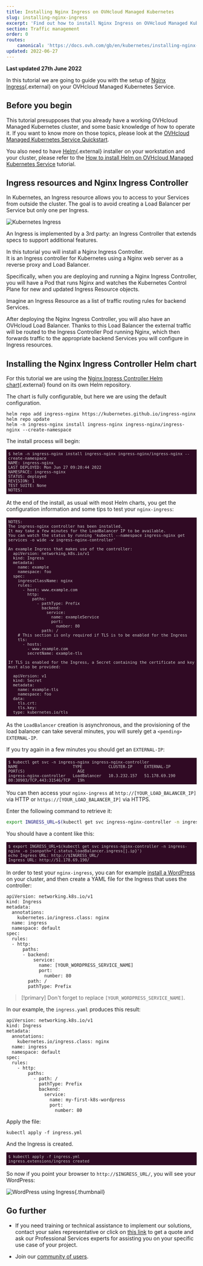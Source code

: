 ```yaml
---
title: Installing Nginx Ingress on OVHcloud Managed Kubernetes
slug: installing-nginx-ingress
excerpt: 'Find out how to install Nginx Ingress on OVHcloud Managed Kubernetes'
section: Traffic management
order: 0
routes:
    canonical: 'https://docs.ovh.com/gb/en/kubernetes/installing-nginx-ingress/'
updated: 2022-06-27
---
```


**Last updated 27th June 2022**

<style>
 pre {
     font-size: 14px;
 }
 pre.console {
   background-color: #300A24; 
   color: #ccc;
   font-family: monospace;
   padding: 5px;
   margin-bottom: 5px;
 }
 pre.console code {
   border: solid 0px transparent;
   font-family: monospace !important;
   font-size: 0.75em;
   color: #ccc;
 }
 .small {
     font-size: 0.75em;
 }
</style>


In this tutorial we are going to guide you with the setup of [Nginx Ingress](https://github.com/kubernetes/ingress-nginx){.external} on your OVHcloud Managed Kubernetes Service.


## Before you begin

This tutorial presupposes that you already have a working OVHcloud Managed Kubernetes cluster, and some basic knowledge of how to operate it. If you want to know more on those topics, please look at the [OVHcloud Managed Kubernetes Service Quickstart](../deploying-hello-world/).

You also need to have [Helm](https://docs.helm.sh/){.external} installer on your workstation and your cluster, please refer to the [How to install Helm on OVHcloud Managed Kubernetes Service](../installing-helm/) tutorial.

## Ingress resources and Nginx Ingress Controller

In Kubernetes, an Ingress resource allows you to access to your Services from outside the cluster. The goal is to avoid creating a Load Balancer per Service but only one per Ingress.

![Kubernetes Ingress](images/ingress.png)

An Ingress is implemented by a 3rd party: an Ingress Controller that extends specs to support additional features.

In this tutorial you will install a Nginx Ingress Controller.<br>
It is an Ingress controller for Kubernetes using a Nginx web server as a reverse proxy and Load Balancer.

Specifically, when you are deploying and running a Nginx Ingress Controller, you will have a Pod that runs Nginx and watches the Kubernetes Control Plane for new and updated Ingress Resource objects.

Imagine an Ingress Resource as a list of traffic routing rules for backend Services.

After deploying the Nginx Ingress Controller, you will also have an OVHcloud Load Balancer. Thanks to this Load Balancer the external traffic will be routed to the Ingress Controller Pod running Nginx, which then forwards traffic to the appropriate backend Services you will configure in Ingress resources.

## Installing the Nginx Ingress Controller Helm chart

For this tutorial we are using the [Nginx Ingress Controller  Helm chart](https://github.com/kubernetes/ingress-nginx/tree/master/charts/ingress-nginx){.external} found on its own Helm repository.

The chart is fully configurable, but here we are using the default configuration.


```
helm repo add ingress-nginx https://kubernetes.github.io/ingress-nginx
helm repo update
helm -n ingress-nginx install ingress-nginx ingress-nginx/ingress-nginx --create-namespace
```

The install process will begin:

<pre class="console"><code>$ helm -n ingress-nginx install ingress-nginx ingress-nginx/ingress-nginx --create-namespace
NAME: ingress-nginx
LAST DEPLOYED: Mon Jun 27 09:20:44 2022
NAMESPACE: ingress-nginx
STATUS: deployed
REVISION: 1
TEST SUITE: None
NOTES:
</code></pre>

At the end of the install, as usual with most Helm charts, you get the configuration information and some tips to
test your `nginx-ingress`:

<pre class="console"><code>NOTES:
The ingress-nginx controller has been installed.
It may take a few minutes for the LoadBalancer IP to be available.
You can watch the status by running 'kubectl --namespace ingress-nginx get services -o wide -w ingress-nginx-controller'

An example Ingress that makes use of the controller:
  apiVersion: networking.k8s.io/v1
  kind: Ingress
  metadata:
    name: example
    namespace: foo
  spec:
    ingressClassName: nginx
    rules:
      - host: www.example.com
        http:
          paths:
            - pathType: Prefix
              backend:
                service:
                  name: exampleService
                  port:
                    number: 80
              path: /
    # This section is only required if TLS is to be enabled for the Ingress
    tls:
      - hosts:
        - www.example.com
        secretName: example-tls

If TLS is enabled for the Ingress, a Secret containing the certificate and key must also be provided:

  apiVersion: v1
  kind: Secret
  metadata:
    name: example-tls
    namespace: foo
  data:
    tls.crt: <base64 encoded cert>
    tls.key: <base64 encoded key>
  type: kubernetes.io/tls
</code></pre>

As the `LoadBalancer` creation is asynchronous, and the provisioning of the load balancer can take several minutes, you will surely get a `<pending>` `EXTERNAL-IP`. 

If you try again in a few minutes you should get an `EXTERNAL-IP`:

<pre class="console"><code>$ kubectl get svc -n ingress-nginx ingress-nginx-controller
NAME                       TYPE           CLUSTER-IP     EXTERNAL-IP       PORT(S)                      AGE
ingress-nginx-controller   LoadBalancer   10.3.232.157   51.178.69.190   80:30903/TCP,443:31546/TCP   19h
</code></pre>

You can then access your `nginx-ingress` at `http://[YOUR_LOAD_BALANCER_IP]` via HTTP or `https://[YOUR_LOAD_BALANCER_IP]` via HTTPS.

Enter the following command to retrieve it:

```bash
export INGRESS_URL=$(kubectl get svc ingress-nginx-controller -n ingress-nginx -o jsonpath='{.status.loadBalancer.ingress[].ip}')
```

You should have a content like this:

<pre class="console"><code>$ export INGRESS_URL=$(kubectl get svc ingress-nginx-controller -n ingress-nginx -o jsonpath='{.status.loadBalancer.ingress[].ip}')
echo Ingress URL: http://$INGRESS_URL/
Ingress URL: http://51.178.69.190/
</code></pre>


In order to test your `nginx-ingress`, you can for example [install a WordPress](../installing-wordpress) on your cluster, and then create a YAML file for the Ingress that uses the controller:

```
apiVersion: networking.k8s.io/v1
kind: Ingress
metadata:
  annotations:
    kubernetes.io/ingress.class: nginx
  name: ingress
  namespace: default
spec:
  rules:
  - http:
      paths:
      - backend:
          service:
            name: [YOUR_WORDPRESS_SERVICE_NAME]
            port:
              number: 80
        path: /
        pathType: Prefix
```

> [!primary]
> Don't forget to replace `[YOUR_WORDPRESS_SERVICE_NAME]`.

In our example, the `ingress.yaml` produces this result:

```
apiVersion: networking.k8s.io/v1
kind: Ingress
metadata:
  annotations:
    kubernetes.io/ingress.class: nginx
  name: ingress
  namespace: default
spec:
  rules:
    - http:
        paths:
          - path: /
            pathType: Prefix
            backend:
              service:
                name: my-first-k8s-wordpress
                port:
                  number: 80
```

Apply the file:

```
kubectl apply -f ingress.yml
```

And the Ingress is created. 

<pre class="console"><code>$ kubectl apply -f ingress.yml 
ingress.extensions/ingress created
</code></pre>

So now if you point your browser to `http://$INGRESS_URL/`, you will see your WordPress:

![WordPress using Ingress](images/installing-ingress-01.png){.thumbnail}

## Go further

- If you need training or technical assistance to implement our solutions, contact your sales representative or click on [this link](https://www.ovhcloud.com/it/professional-services/) to get a quote and ask our Professional Services experts for assisting you on your specific use case of your project.

- Join our [community of users](https://community.ovh.com/en/).
